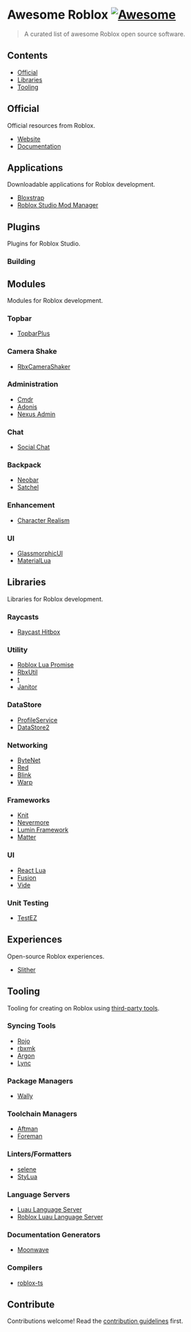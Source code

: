 # Awesome Roblox [![Awesome](https://awesome.re/badge.svg)](https://awesome.re)

> A curated list of awesome Roblox open source software.


## Contents

- [Official](#official)
- [Libraries](#libraries)
- [Tooling](#tooling)

## Official

Official resources from Roblox.

- [Website](https://create.roblox.com/)
- [Documentation](https://create.roblox.com/docs)

## Applications

Downloadable applications for Roblox development.

- [Bloxstrap](https://github.com/pizzaboxer/bloxstrap)
- [Roblox Studio Mod Manager](https://github.com/MaximumADHD/Roblox-Studio-Mod-Manager)

## Plugins

Plugins for Roblox Studio.

### Building

## Modules

Modules for Roblox development.

### Topbar

- [TopbarPlus](https://github.com/1ForeverHD/TopbarPlus)

### Camera Shake

- [RbxCameraShaker](https://github.com/Sleitnick/RbxCameraShaker)

### Administration

- [Cmdr](https://github.com/evaera/Cmdr)
- [Adonis](https://github.com/Epix-Incorporated/Adonis)
- [Nexus Admin](https://github.com/TheNexusAvenger/Nexus-Admin)

### Chat

- [Social Chat](https://github.com/Cosmental/Social-Chat-V2)

### Backpack

- [Neobar](https://github.com/ImAvafe/NeoHotbar)
- [Satchel](https://github.com/RyanLua/Satchel)

### Enhancement

- [Character Realism](https://github.com/MaximumADHD/Character-Realism)

### UI

- [GlassmorphicUI](https://github.com/boatbomber/GlassmorphicUI)
- [MaterialLua](https://github.com/Kinlei/MaterialLua)

## Libraries

Libraries for Roblox development.

### Raycasts

- [Raycast Hitbox](https://github.com/Swordphin/raycastHitboxRbxl)

### Utility

- [Roblox Lua Promise](https://github.com/evaera/roblox-lua-promise)
- [RbxUtil](https://github.com/Sleitnick/RbxUtil)
- [t](https://github.com/osyrisrblx/t)
- [Janitor](https://github.com/howmanysmall/Janitor)

### DataStore

- [ProfileService](https://github.com/MadStudioRoblox/ProfileService)
- [DataStore2](https://github.com/Kampfkarren/Roblox)

### Networking

- [ByteNet](https://github.com/ffrostfall/ByteNet)
- [Red](https://github.com/jackdotink/Red)
- [Blink](https://github.com/1Axen/blink)
- [Warp](https://github.com/imezx/Warp)

### Frameworks

- [Knit](https://github.com/Sleitnick/Knit)
- [Nevermore](https://github.com/Quenty/NevermoreEngine)
- [Lumin Framework](https://github.com/lumin-dev/LuminFramework)
- [Matter](https://github.com/evaera/matter)

### UI

- [React Lua](https://github.com/jsdotlua/react-lua)
- [Fusion](https://github.com/dphfox/Fusion)
- [Vide](https://github.com/centau/vide)

### Unit Testing

- [TestEZ](https://github.com/Roblox/testez)

## Experiences

Open-source Roblox experiences.

- [Slither](https://github.com/littensy/slither)


## Tooling

Tooling for creating on Roblox using [third-party tools](https://create.roblox.com/docs/projects/external-tools).

### Syncing Tools

- [Rojo](https://github.com/rojo-rbx/rojo)
- [rbxmk](https://github.com/anaminus/rbxmk)
- [Argon](https://github.com/argon-rbx/argon)
- [Lync](https://github.com/Iron-Stag-Games/Lync)

### Package Managers

- [Wally](https://github.com/UpliftGames/wally)

### Toolchain Managers

- [Aftman](https://github.com/LPGhatguy/aftman)
- [Foreman](https://github.com/Roblox/foreman)

### Linters/Formatters

- [selene](https://github.com/Kampfkarren/selene)
- [StyLua](https://github.com/JohnnyMorganz/StyLua)

### Language Servers

- [Luau Language Server](https://github.com/JohnnyMorganz/luau-lsp)
- [Roblox Luau Language Server](https://github.com/NightrainsRbx/RobloxLsp)

### Documentation Generators

- [Moonwave](https://github.com/evaera/moonwave)

### Compilers

- [roblox-ts](https://github.com/roblox-ts/roblox-ts)

## Contribute

Contributions welcome! Read the [contribution guidelines](CONTRIBUTING.md) first.
